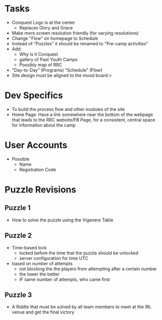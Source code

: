 # Tasks
- Conquest Logo is at the center
    - Replaces Glory and Grace
- Make more screen resolution friendly (for varying resolutions)
- Change "Flow" on homepage to Schedule
- Instead of "Puzzles" it should be renamed to "Pre-camp activities"
- Add:
    - Why is it Conquest
    - gallery of Past Youth Camps
    - Possibly map of RRC
- "Day-to-Day" (Programs) "Schedule" (Flow)
- Site design must be aligned to the mood board:>

# Dev Specifics
- To build the process flow and other modules of the site
- Home Page: Have a link somewhere near the bottom of the webpage that leads to the RRC website/FB Page, for a consistent, central space for information about the camp

# User Accounts
- Possible
    - Name
    - Registration Code 

# Puzzle Revisions
## Puzzle 1
- How to solve the puzzle using the Vigenere Table 
## Puzzle 2
- Time-based lock
    - locked before the time that the puzzle should be unlocked
    - server configuration for time UTC
- based on number of attempts
    - not blocking the the players from attempting after a certain number
    - the lower the better
    - IF same number of attempts, who came first
## Puzzle 3 
- A Riddle that must be solved by all team members to meet at the IRL venue and get the final victory
